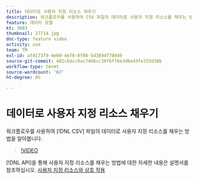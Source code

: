 ```yaml
---
title: 데이터로 사용자 지정 리소스 채우기
description: 워크플로우를 사용하여 CSV 파일의 데이터로 사용자 지정 리소스를 채우는 방법을 알아봅니다.
feature: 데이터 모델
kt: 3003
thumbnail: 27714.jpg
doc-type: feature video
activity: use
team: TM
exl-id: afd173f9-4e60-4e78-8f08-5d3894f78949
source-git-commit: 481cbdcc9ac7446cc36fbff6e3d6e43fe333d30b
workflow-type: tm+mt
source-wordcount: '67'
ht-degree: 0%

---
```


# 데이터로 사용자 지정 리소스 채우기

워크플로우를 사용하여 [!DNL CSV] 파일의 데이터로 사용자 지정 리소스를 채우는 방법을 알아봅니다.

>[!VIDEO](https://video.tv.adobe.com/v/27714?quality=9)

[!DNL API]을 통해 사용자 지정 리소스를 채우는 방법에 대한 자세한 내용은 설명서를 참조하십시오. [사용자 지정 리소스와 상호 작용](https://experienceleague.adobe.com/docs/campaign-standard/using/working-with-apis/interacting-with-custom-resources.html.)
